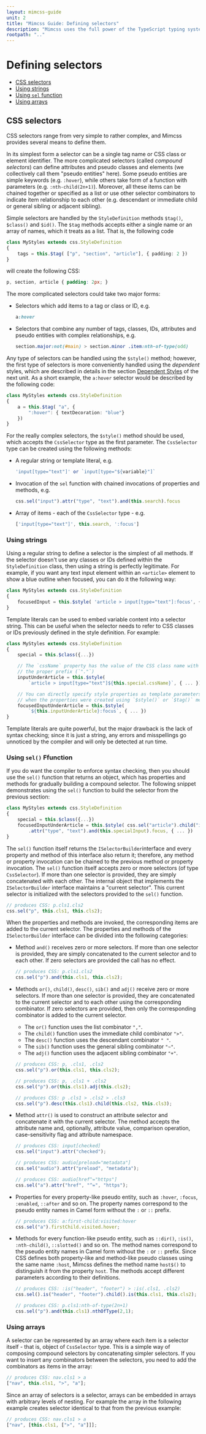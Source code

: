 ```yaml
---
layout: mimcss-guide
unit: 2
title: "Mimcss Guide: Defining selectors"
description: "Mimcss uses the full power of the TypeScript typing system to define style property values in a type-safe and convenient ways."
rootpath: ".."
---
```


# Defining selectors

* [CSS selectors](#css-selectors)
* [Using strings](#using-strings)
* [Using `sel` function](#using-sel-function)
* [Using arrays](#using-arrays)

## CSS selectors
CSS selectors range from very simple to rather complex, and Mimcss provides several means to define them.

In its simplest form a selector can be a single tag name or CSS class or element identifier. The more complicated selectors (called *compound selectors*) can define attributes and pseudo classes and elements (we collectively call them "pseudo entities" here). Some pseudo entities are simple keywords (e.g. `:hover`), while others take form of a function with parameters (e.g. `:nth-child(2n+1)`). Moreover, all these items can be chained together or specified as a list or use other selector combinators to indicate item relationship to each other (e.g. descendant or immediate child or general sibling or adjacent sibling).

Simple selectors are handled by the `StyleDefinition` methods `$tag()`, `$class()` and `$id()`. The `$tag` methods accepts either a single name or an array of names, which it treats as a list. That is, the following code

```typescript
class MyStyles extends css.StyleDefinition
{
    tags = this.$tag( ["p", "section", "article"], { padding: 2 })
}
```

will create the following CSS:

```css
p, section, article { padding: 2px; }
```

The more complicated selectors could take two major forms:

- Selectors which add items to a tag or class or ID, e.g.
    ```css
    a:hover
    ```
- Selectors that combine any number of tags, classes, IDs, attributes and pseudo entities with complex relationships, e.g.
    ```css
    section.major:not(#main) > section.minor .item:nth-of-type(odd)
    ```

Any type of selectors can be handled using the `$style()` method; however, the first type of selectors is more conveniently handled using the *dependent* styles, which are described in details in the section [Dependent Styles](defining-styles.html#dependent-styles) of the next unit. As a short example, the `a:hover` selector would be described by the following code:

```typescript
class MyStyles extends css.StyleDefinition
{
    a = this.$tag( "a", {
        ":hover": { textDecoration: "blue"}
    })
}
```

For the really complex selectors, the `$style()` method should be used, which accepts the `CssSelector` type as the first parameter. The `CssSelector` type can be created using the following methods:

- A regular string or template literal, e.g.
    ```typescript
    'input[type="text"]' or `input[type="${variable}"]`
    ```
- Invocation of the `sel` function with chained invocations of properties and methods, e.g.
    ```typescript
    css.sel("input").attr("type", "text").and(this.search).focus
    ```
- Array of items - each of the `CssSelector` type - e.g.
    ```typescript
    ['input[type="text"]', this.search, ':focus']
    ```

### Using strings
Using a regular string to define a selector is the simplest of all methods. If the selector doesn't use any classes or IDs defined within the `StyleDefinition` class, then using a string is perfectly legitimate. For example, if you want any text input element within an `<article>` element to show a blue outline when focused, you can do it the following way:

```typescript
class MyStyles extends css.StyleDefinition
{
    focusedInput = this.$style( 'article > input[type="text"]:focus', { outline: [2, "solid", "blue"] })
}
```

Template literals can be used to embed variable content into a selector string. This can be useful when the selector needs to refer to CSS classes or IDs previously defined in the style definition. For example:

```typescript
class MyStyles extends css.StyleDefinition
{
    special = this.$class({...})

    // The `cssName` property has the value of the CSS class name with
    // the proper prefix (`"."`)
    inputUnderArticle = this.$style(
        `article > input[type="text"]${this.special.cssName}`, { ... })

    // You can directly specify style properties as template parameters
    // when the properties were created using `$style()` or `$tag()` methods
    focusedInputUnderArticle = this.$style(
        `${this.inputUnderArticle}:focus`, { ... })
}
```

Template literals are quite powerful, but the major drawback is the lack of syntax checking; since it is just a string, any errors and misspellings go unnoticed by the compiler and will only be detected at run time.

### Using `sel()` Ffunction
If you do want the compiler to enforce syntax checking, then you should use the `sel()` function that returns an object, which has properties and methods for gradually building a compound selector. The following snippet demonstrates using the `sel()` function to build the selector from the previous section:

```typescript
class MyStyles extends css.StyleDefinition
{
    special = this.$class({...})
    focusedInputUnderArticle = this.$style( css.sel("article").child("input")
        .attr("type", "text").and(this.specialInput).focus, { ... })
}
```

The `sel()` function itself returns the `ISelectorBuilder`interface and every property and method of this interface also return it; therefore, any method or property invocation can be chained to the previous method or property invocation. The `sel()` function itself accepts zero or more selectors (of type `CssSelector`). If more than one selector is provided, they are simply concatenated with each other. The internal object that implements the `ISelectorBuilder` interface maintains a "current selector". This current selector is initialized with the selectors provided to the `sel()` function.

```typescript
// produces CSS: p.cls1.cls2
css.sel("p", this.cls1, this.cls2);
```

When the properties and methods are invoked, the corresponding items are added to the current selector. The properties and methods of the `ISelectorBuilder` interface can be divided into the following categories:

- Method `and()` receives zero or more selectors. If more than one selector is provided, they are simply concatenated to the current selector and to each other. If zero selectors are provided the call has no effect.
    ```typescript
    // produces CSS: p.cls1.cls2
    css.sel("p").and(this.cls1, this.cls2);
    ```
- Methods `or()`, `child()`, `desc()`, `sib()` and `adj()` receive zero or more selectors. If more than one selector is provided, they are concatenated to the current selector and to each other using the corresponding combinator. If zero selectors are provided, then only the corresponding combinator is added to the current selector.
    - The `or()` function uses the list combinator `","`.
    - The `child()` function uses the immediate child combinator `">"`.
    - The `desc()` function uses the descendant combinator `" "`.
    - The `sib()` function uses the general sibling combinator `"~"`.
    - The `adj()` function uses the adjacent sibling combinator `"+"`.

    ```typescript
    // produces CSS: p, .cls1, .cls2
    css.sel("p").or(this.cls1, this.cls2);

    // produces CSS: p, .cls1 + .cls2
    css.sel("p").or(this.cls1).adj(this.cls2);

    // produces CSS: p .cls1 > .cls2 > .cls3
    css.sel("p").desc(this.cls1).child(this.cls2, this.cls3);
    ```

- Method `attr()` is used to construct an attribute selector and concatenate it with the current selector. The method accepts the attribute name and, optionally, attribute value, comparison operation, case-sensitivity flag and attribute namespace.
    ```typescript
    // produces CSS: input[checked]
    css.sel("input").attr("checked");

    // produces CSS: audio[preload="metadata"]
    css.sel("audio").attr("preload", "metadata");

    // produces CSS: audio[href^="https"]
    css.sel("a").attr("href", "^=", "https");
    ```
- Properties for every property-like pseudo entity, such as `:hover`, `:focus`, `:enabled`, `::after` and so on. The property names correspond to the pseudo entity names in Camel form without the `:` or `::` prefix.
    ```typescript
    // produces CSS: a:first-child:visited:hover
    css.sel("a").firstChild.visited.hover;
    ```
- Methods for every function-like pseudo entity, such as `::dir()`, `:is()`, `:nth-child()`, `::slotted()` and so on. The method names correspond to the pseudo entity names in Camel form without the `:` or `::` prefix. Since CSS defines both property-like and method-like pseudo classes using the same name `:host`, Mimcss defines the method name `host$()` to distinguish it from the property `host`. The methods accept different parameters according to their definitions.
    ```typescript
    // produces CSS: :is("header", "footer") > :is(.cls1, .cls2)
    css.sel().is("header", "footer").child().is(this.cls1, this.cls2);

    // produces CSS: p.cls1:nth-of-type(2n+1)
    css.sel("p").and(this.cls1).nthOfType(2,1);
    ```

### Using arrays
A selector can be represented by an array where each item is a selector itself - that is, object of `CssSelector` type. This is a simple way of composing compound selectors by concatenating simpler selectors. If you want to insert any combinators between the selectors, you need to add the combinators as items in the array:

```typescript
// produces CSS: nav.cls1 > a
["nav", this.cls1, ">", "a"];
```

Since an array of selectors is a selector, arrays can be embedded in arrays with arbitrary levels of nesting. For example the array in the following example creates selector identical to that from the previous example:

```typescript
// produces CSS: nav.cls1 > a
["nav", [this.cls1, [">", "a"]]];
```
